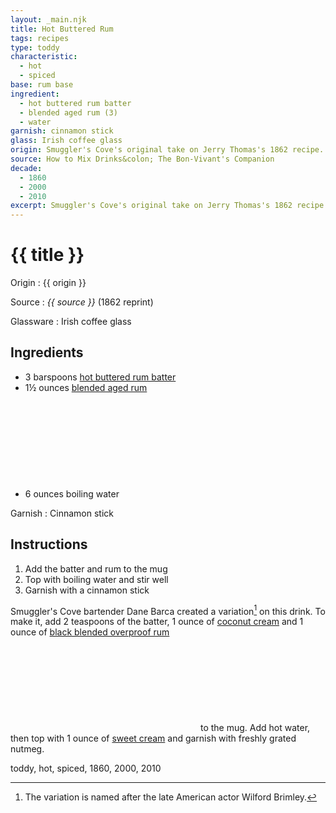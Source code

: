 ```yaml
---
layout: _main.njk
title: Hot Buttered Rum
tags: recipes
type: toddy
characteristic:
  - hot
  - spiced
base: rum base
ingredient:
  - hot buttered rum batter
  - blended aged rum (3)
  - water
garnish: cinnamon stick
glass: Irish coffee glass
origin: Smuggler's Cove's original take on Jerry Thomas's 1862 recipe.
source: How to Mix Drinks&colon; The Bon-Vivant's Companion
decade:
  - 1860
  - 2000
  - 2010
excerpt: Smuggler's Cove's original take on Jerry Thomas's 1862 recipe.
---
```

<!-- markdownlint-disable MD025 -->
# {{ title }}
<!-- markdownlint-enable MD025 -->

Origin
  : {{ origin }}

Source
  : <cite><span data-pagefind-filter="Source">{{ source }}</span></cite> (1862 reprint)

Glassware
  : <span data-pagefind-filter="Glassware">Irish coffee glass</span>

## Ingredients

* 3 barspoons [hot buttered rum batter](/mixes/hot-buttered-rum-batter/)
* 1&frac12; ounces [blended aged rum](/rums/05-rum-blended-aged/)<icon-l space="1em" label="(3)" class="bigger"><span class="with-icon"><svg class="icon"><use href="/assets/images/icons/circle-3.svg#circle-3"></use></svg></span></icon-l>
* 6 ounces boiling water

Garnish
  : <span data-pagefind-filter="Garnish">Cinnamon stick</span>

## Instructions

1. Add the batter and rum to the mug
2. Top with boiling water and stir well
3. Garnish with a cinnamon stick

<tiki-callout type="tip">

  Smuggler's Cove bartender Dane Barca created a variation[^1] on this drink. To make it, add 2 teaspoons of the batter, 1 ounce of [coconut cream](/mixes/coconut-cream) and 1 ounce of [black blended overproof rum](/rums/12-rum-black-blended-overproof/)<icon-l space="1em" class="bigger" label="(6)"><span class="with-icon"><svg class="icon"><use href="/assets/images/icons/circle-6.svg#circle-6"></use></svg></span></icon-l><span class="after-icon"></span> to the mug. Add hot water, then top with 1 ounce of [sweet cream](/mixes/sweet-cream) and garnish with freshly grated nutmeg.

  [^1]: The variation is named after the late American actor Wilford Brimley.

</tiki-callout>

<div
  data-pagefind-filter="
  "
>
</div>

<div
  class="sr-only"
  data-cat[0]="Drink"
  data-type[0]="Toddy"
  data-char[0]="Hot"
  data-char[1]="Spiced"
  data-base[0]="Rum/Cane spirits"
  data-ingredient[0]="Hot buttered rum batter"
  data-ingredient[1]="Blended aged rum [3]"
  data-ingredient[2]="Water, boiling"
  data-pantry[0]="Water, boiling"
  data-pantry[1]="Cinnamon stick"
  data-liquor[0]="Blended aged rum [3]"
  data-batter[0]="Hot buttered rum batter"
  data-origin[0]="Jerry Thomas"
  data-origin[1]="Dane Barca"
  data-origin[2]="Smuggler’s Cove"
  data-glass[0]="Coffee mug"
  data-garnish[0]="Nutmeg, grated"
  data-decade[0]="1860"
  data-decade[1]="2000"
  data-decade[2]="2010"
  data-pagefind-filter="
    Category[data-cat[0]],
    Type[data-type[0]],
    Characteristic[data-char[0]],
    Characteristic[data-char[1]],
    Base[data-base[0]],
    Ingredient[data-ingredient[0]],
    Ingredient[data-ingredient[1]],
    Ingredient[data-ingredient[2]],
    Pantry[data-pantry[0]],
    Pantry[data-pantry[1]],
    Liquor[data-liquor[0]],
    Batter[data-batter[0]],
    Origin[data-origin[0]],
    Origin[data-origin[1]],
    Origin[data-origin[2]],
    Glassware[data-glass[0]],
    Garnish[data-garnish[0]],
    Decade[data-decade[0]],
    Decade[data-decade[1]],
    Decade[data-decade[2]]
  "
>
</div>

<div class="keywords" aria-hidden>toddy, hot, spiced, 1860, 2000, 2010</div>
